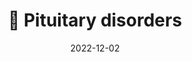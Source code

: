 ---
title: 💠 Pituitary disorders
date: '2022-12-02'
type: docs
weight: 502
commentable: true
_build:
  render: always
  list: never
show_breadcrumb: true
---